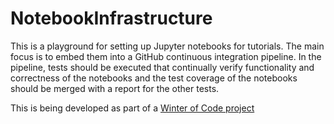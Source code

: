 # NotebookInfrastructure
This is a playground for setting up Jupyter notebooks for tutorials. The main focus is to embed them into a GitHub continuous integration pipeline. In the pipeline, tests should be executed that continually verify functionality and correctness of the notebooks and the test coverage of the notebooks should be merged with a report for the other tests.

This is being developed as part of a [Winter of Code project](https://github.com/pancetta/RSE_seminar_TUHH_2/issues/7)

